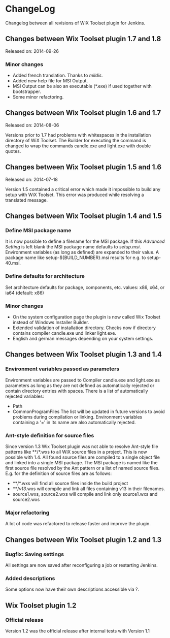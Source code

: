 ChangeLog
=========
Changelog between all revisions of WiX Toolset plugin for Jenkins.

Changes between Wix Toolset plugin 1.7 and 1.8
----------------------------------------------
Released on: 2014-09-26

### Minor changes
* Added french translation. Thanks to _mildis_.
* Added new help file for MSI Output.
* MSI Output can be also an executable (*.exe) if used together with bootstrapper.
* Some minor refactoring.

Changes between Wix Toolset plugin 1.6 and 1.7
----------------------------------------------
Released on: 2014-08-06

Versions prior to 1.7 had problems with whitespaces in the installation directory of WiX Toolset.
The Builder for executing the command is changed to wrap the commands candle.exe and light.exe with double quotes.


Changes between Wix Toolset plugin 1.5 and 1.6
----------------------------------------------
Released on: 2014-07-18

Version 1.5 contained a critical error which made it impossible to build any setup with WiX Toolset. 
This error was produced while resolving a translated message.


Changes between Wix Toolset plugin 1.4 and 1.5
----------------------------------------------
### Define MSI package name
It is now possible to define a filename for the MSI package. If this *Advanced Setting* is left blank the MSI package name defaults to *setup.msi*.
Environment variables (as long as defined) are expanded to their value. A package name like setup-${BUILD_NUMBER}.msi results for e.g. to setup-40.msi.

### Define defaults for architecture
Set architecture defaults for package, components, etc. values: x86, x64, or ia64 (default: x86)

### Minor changes
* On the system configuration page the plugin is now called Wix Toolset instead of Windows Installer Builder.
* Extended validation of installation directory. Checks now if directory contains compiler candle.exe und linker light.exe.
* English and german messages depending on your system settings.


Changes between Wix Toolset plugin 1.3 and 1.4
----------------------------------------------
### Environment variables passed as parameters
Environment variables are passed to Compiler candle.exe and light.exe as parameters as long as they are not defined as automatically
rejected or contain directory entries with spaces. There is a list of automatically rejected variables:
* Path
* CommonProgramFiles
The list will be updated in future versions to avoid problems during compilation or linking.
Environment variables containing a '=' in its name are also automatically rejected.

### Ant-style definition for source files
Since version 1.3 Wix Toolset plugin was not able to resolve Ant-style file patterns like **/*.wxs to all WiX source files in a project.
This is now possible with 1.4. All found source files are compiled to a single object file and linked into a single MSI package.
The MSI package is named like the first source file resolved by the Ant pattern or a list of named source files. E.g. for the definition of source files are as follows:
* **/*.wxs will find all source files inside the build project
* **/*v13*.wxs will compile and link all files containing v13 in their filenames.
* source1.wxs, source2.wxs will compile and link only source1.wxs and source2.wxs

### Major refactoring
A lot of code was refactored to release faster and improve the plugin.


Changes between Wix Toolset plugin 1.2 and 1.3
----------------------------------------------
### Bugfix: Saving settings
All settings are now saved after reconfiguring a job or restarting Jenkins.

### Added descriptions
Some options now have their own descriptions accessible via ?.


Wix Toolset plugin  1.2
-----------------------
### Official release
Version 1.2 was the official release after internal tests with Version 1.1